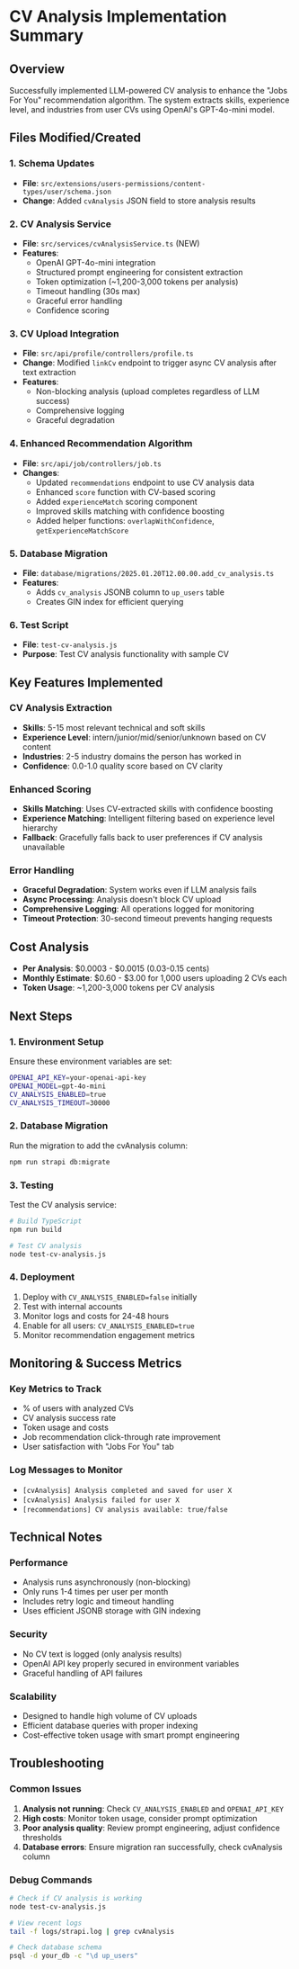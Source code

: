 # CV Analysis Implementation Summary

## Overview
Successfully implemented LLM-powered CV analysis to enhance the "Jobs For You" recommendation algorithm. The system extracts skills, experience level, and industries from user CVs using OpenAI's GPT-4o-mini model.

## Files Modified/Created

### 1. Schema Updates
- **File**: `src/extensions/users-permissions/content-types/user/schema.json`
- **Change**: Added `cvAnalysis` JSON field to store analysis results

### 2. CV Analysis Service
- **File**: `src/services/cvAnalysisService.ts` (NEW)
- **Features**:
  - OpenAI GPT-4o-mini integration
  - Structured prompt engineering for consistent extraction
  - Token optimization (~1,200-3,000 tokens per analysis)
  - Timeout handling (30s max)
  - Graceful error handling
  - Confidence scoring

### 3. CV Upload Integration
- **File**: `src/api/profile/controllers/profile.ts`
- **Change**: Modified `linkCv` endpoint to trigger async CV analysis after text extraction
- **Features**:
  - Non-blocking analysis (upload completes regardless of LLM success)
  - Comprehensive logging
  - Graceful degradation

### 4. Enhanced Recommendation Algorithm
- **File**: `src/api/job/controllers/job.ts`
- **Changes**:
  - Updated `recommendations` endpoint to use CV analysis data
  - Enhanced `score` function with CV-based scoring
  - Added `experienceMatch` scoring component
  - Improved skills matching with confidence boosting
  - Added helper functions: `overlapWithConfidence`, `getExperienceMatchScore`

### 5. Database Migration
- **File**: `database/migrations/2025.01.20T12.00.00.add_cv_analysis.ts`
- **Features**:
  - Adds `cv_analysis` JSONB column to `up_users` table
  - Creates GIN index for efficient querying

### 6. Test Script
- **File**: `test-cv-analysis.js`
- **Purpose**: Test CV analysis functionality with sample CV

## Key Features Implemented

### CV Analysis Extraction
- **Skills**: 5-15 most relevant technical and soft skills
- **Experience Level**: intern/junior/mid/senior/unknown based on CV content
- **Industries**: 2-5 industry domains the person has worked in
- **Confidence**: 0.0-1.0 quality score based on CV clarity

### Enhanced Scoring
- **Skills Matching**: Uses CV-extracted skills with confidence boosting
- **Experience Matching**: Intelligent filtering based on experience level hierarchy
- **Fallback**: Gracefully falls back to user preferences if CV analysis unavailable

### Error Handling
- **Graceful Degradation**: System works even if LLM analysis fails
- **Async Processing**: Analysis doesn't block CV upload
- **Comprehensive Logging**: All operations logged for monitoring
- **Timeout Protection**: 30-second timeout prevents hanging requests

## Cost Analysis
- **Per Analysis**: $0.0003 - $0.0015 (0.03-0.15 cents)
- **Monthly Estimate**: $0.60 - $3.00 for 1,000 users uploading 2 CVs each
- **Token Usage**: ~1,200-3,000 tokens per CV analysis

## Next Steps

### 1. Environment Setup
Ensure these environment variables are set:
```bash
OPENAI_API_KEY=your-openai-api-key
OPENAI_MODEL=gpt-4o-mini
CV_ANALYSIS_ENABLED=true
CV_ANALYSIS_TIMEOUT=30000
```

### 2. Database Migration
Run the migration to add the cvAnalysis column:
```bash
npm run strapi db:migrate
```

### 3. Testing
Test the CV analysis service:
```bash
# Build TypeScript
npm run build

# Test CV analysis
node test-cv-analysis.js
```

### 4. Deployment
1. Deploy with `CV_ANALYSIS_ENABLED=false` initially
2. Test with internal accounts
3. Monitor logs and costs for 24-48 hours
4. Enable for all users: `CV_ANALYSIS_ENABLED=true`
5. Monitor recommendation engagement metrics

## Monitoring & Success Metrics

### Key Metrics to Track
- % of users with analyzed CVs
- CV analysis success rate
- Token usage and costs
- Job recommendation click-through rate improvement
- User satisfaction with "Jobs For You" tab

### Log Messages to Monitor
- `[cvAnalysis] Analysis completed and saved for user X`
- `[cvAnalysis] Analysis failed for user X`
- `[recommendations] CV analysis available: true/false`

## Technical Notes

### Performance
- Analysis runs asynchronously (non-blocking)
- Only runs 1-4 times per user per month
- Includes retry logic and timeout handling
- Uses efficient JSONB storage with GIN indexing

### Security
- No CV text is logged (only analysis results)
- OpenAI API key properly secured in environment variables
- Graceful handling of API failures

### Scalability
- Designed to handle high volume of CV uploads
- Efficient database queries with proper indexing
- Cost-effective token usage with smart prompt engineering

## Troubleshooting

### Common Issues
1. **Analysis not running**: Check `CV_ANALYSIS_ENABLED` and `OPENAI_API_KEY`
2. **High costs**: Monitor token usage, consider prompt optimization
3. **Poor analysis quality**: Review prompt engineering, adjust confidence thresholds
4. **Database errors**: Ensure migration ran successfully, check cvAnalysis column

### Debug Commands
```bash
# Check if CV analysis is working
node test-cv-analysis.js

# View recent logs
tail -f logs/strapi.log | grep cvAnalysis

# Check database schema
psql -d your_db -c "\d up_users"
```
